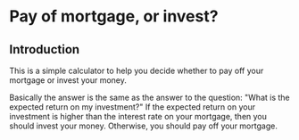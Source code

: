 # Pay of mortgage, or invest?

## Introduction

This is a simple calculator to help you decide whether to pay off your mortgage or invest your money.

Basically the answer is the same as the answer to the question: "What is the expected return on my investment?" If the expected return on your investment is higher than the interest rate on your mortgage, then you should invest your money. Otherwise, you should pay off your mortgage.